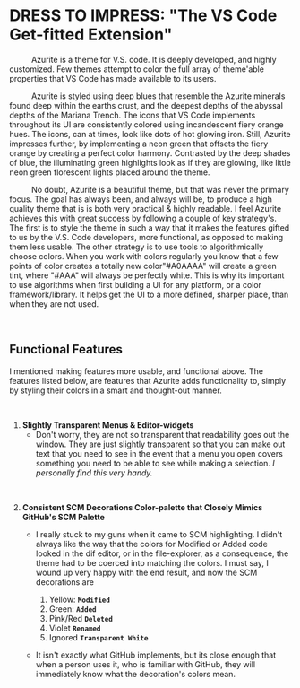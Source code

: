 # DRESS TO IMPRESS: "The VS Code Get-fitted Extension"

&nbsp; &nbsp; &nbsp; &nbsp; &nbsp;
Azurite is a theme for V.S. code. It is deeply developed, and highly customized.
Few themes attempt to color the full array of theme'able properties that VS Code
has made available to its users.

&nbsp; &nbsp; &nbsp; &nbsp; &nbsp;
Azurite is styled using deep blues that resemble the Azurite minerals found deep
within the earths crust, and the deepest depths of the abyssal depths of the
Mariana Trench. The icons that VS Code implements throughout its UI are
consistently colored using incandescent fiery  orange hues. The icons, can at
times, look like dots of hot glowing iron. Still, Azurite impresses further, by
implementing a neon green that offsets the fiery orange by creating a perfect
color harmony. Contrasted by the deep shades of blue, the illuminating green
highlights look as if they are glowing, like little neon green florescent lights
placed around the theme.

&nbsp; &nbsp; &nbsp; &nbsp; &nbsp;
No doubt, Azurite is a beautiful theme, but that was never the primary focus.
The goal has always been, and always will be, to produce a high quality theme
that is is both very practical & highly readable. I feel Azurite achieves this
with great success by following a couple of key strategy's. The first is to
style the theme in such a way that it makes the features gifted to us by the
V.S. Code developers, more functional, as opposed to making them less usable.
The other strategy is to use tools to algorithmically choose colors. When you
work with colors regularly you know that a few points of color creates a totally
new color"#A0AAAA" will create a green tint, where "#AAA" will always be
perfectly white. This is why its important to use algorithms when first building
a UI for any platform, or a color framework/library. It helps get the UI to a
more defined, sharper place, than when they are not used.

<br>

## **Functional Features**

I mentioned making features more usable, and functional above. The features
listed below, are features that Azurite adds functionality to, simply by styling
their colors in a smart and thought-out manner.

<br>

1. **Slightly Transparent Menus & Editor-widgets**
    * Don't worry, they are not so transparent that readability goes out the
    window. They are just slightly transparent so that you can make out text that
    you need to see in the event that a menu you open covers something you need
    to be able to see while making a selection. _I personally find this very
    handy._

<br>

2. **Consistent SCM Decorations Color-palette that Closely Mimics GitHub's SCM Palette**
    * I really stuck to my guns when it came to SCM highlighting. I didn't
    always like the way that the colors for Modified or Added code looked in the
    dif editor, or in the file-explorer, as a consequence, the theme had to be
    coerced into matching the colors. I must say, I wound up very happy with the
    end result, and now the SCM decorations are
       1. Yellow: **`Modified`**
       2. Green: **`Added`**
       3. Pink/Red **`Deleted`**
       4. Violet **`Renamed`**
       5. Ignored **`Transparent White`**

    * It isn't exactly what GitHub implements, but its close enough that when a
    person uses it, who is familiar with GitHub, they will immediately know what
    the decoration's colors mean.


<!--
        -> TODO: "Finish writing readme".
        -> TODO: "Add excerpt about ANSI Colors for terminal".
-->
